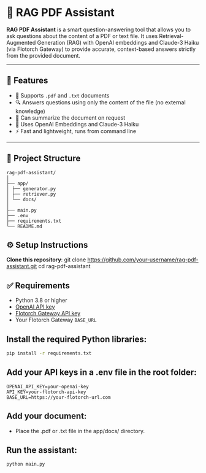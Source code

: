 # 📘 RAG PDF Assistant

**RAG PDF Assistant** is a smart question-answering tool that allows you to ask questions about the content of a PDF or text file. It uses Retrieval-Augmented Generation (RAG) with OpenAI embeddings and Claude-3 Haiku (via Flotorch Gateway) to provide accurate, context-based answers strictly from the provided document.

---

## 🔧 Features

- 📄 Supports `.pdf` and `.txt` documents
- 🔍 Answers questions using only the content of the file (no external knowledge)
- 🧠 Can summarize the document on request
- 🤖 Uses OpenAI Embeddings and Claude-3 Haiku
- ⚡ Fast and lightweight, runs from command line

---

## 📁 Project Structure
```
rag-pdf-assistant/
│
├── app/
│ ├── generator.py 
│ ├── retriever.py 
│ └── docs/ 
│
├── main.py 
├── .env 
├── requirements.txt
└── README.md 
```

## ⚙️ Setup Instructions

**Clone this repository**:
   git clone https://github.com/your-username/rag-pdf-assistant.git
   cd rag-pdf-assistant
## ✅ Requirements

- Python 3.8 or higher  
- [OpenAI API key](https://platform.openai.com/)  
- [Flotorch Gateway API key](https://flotorch.ai/)  
- Your Flotorch Gateway `BASE_URL`  

## Install the required Python libraries:
```bash
pip install -r requirements.txt
```
## Add your API keys in a .env file in the root folder:
   ```
   OPENAI_API_KEY=your-openai-key
   API_KEY=your-flotorch-api-key
   BASE_URL=https://your-flotorch-url.com
   ```

## Add your document:
- Place the .pdf or .txt file in the app/docs/ directory.

## Run the assistant:
   ```
   python main.py
   ```






